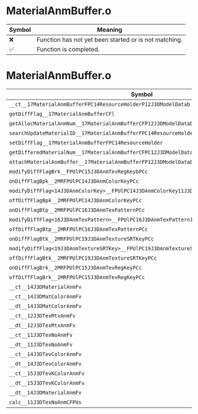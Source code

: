 # MaterialAnmBuffer.o
| Symbol | Meaning 
| ------------- | ------------- 
| :x: | Function has not yet been started or is not matching. 
| :white_check_mark: | Function is completed. 


# MaterialAnmBuffer.o
| Symbol | Decompiled? |
| ------------- | ------------- |
| `__ct__17MaterialAnmBufferFPC14ResourceHolderP12J3DModelDatab` | :x: |
| `getDiffFlag__17MaterialAnmBufferCFl` | :x: |
| `getAllocMaterialAnmNum__17MaterialAnmBufferCFP12J3DModelDatab` | :x: |
| `searchUpdateMaterialID__17MaterialAnmBufferFPC14ResourceHolderP12J3DModelData` | :x: |
| `setDiffFlag__17MaterialAnmBufferFPC14ResourceHolder` | :x: |
| `getDifferedMaterialNum__17MaterialAnmBufferCFPC12J3DModelData` | :x: |
| `attachMaterialAnmBuffer__17MaterialAnmBufferFP12J3DModelDatab` | :x: |
| `modifyDiffFlagBrk__FPUlPC15J3DAnmTevRegKeybPCc` | :x: |
| `onDiffFlagBpk__2MRFPUlPC14J3DAnmColorKeyPCc` | :x: |
| `modifyDiffFlag<14J3DAnmColorKey>__FPUlPC14J3DAnmColorKey11J3DDiffFlagbPCcPCc_v` | :x: |
| `offDiffFlagBpk__2MRFPUlPC14J3DAnmColorKeyPCc` | :x: |
| `onDiffFlagBtp__2MRFPUlPC16J3DAnmTexPatternPCc` | :x: |
| `modifyDiffFlag<16J3DAnmTexPattern>__FPUlPC16J3DAnmTexPattern11J3DDiffFlagbPCcPCc_v` | :x: |
| `offDiffFlagBtp__2MRFPUlPC16J3DAnmTexPatternPCc` | :x: |
| `onDiffFlagBtk__2MRFPUlPC19J3DAnmTextureSRTKeyPCc` | :x: |
| `modifyDiffFlag<19J3DAnmTextureSRTKey>__FPUlPC19J3DAnmTextureSRTKey11J3DDiffFlagbPCcPCc_v` | :x: |
| `offDiffFlagBtk__2MRFPUlPC19J3DAnmTextureSRTKeyPCc` | :x: |
| `onDiffFlagBrk__2MRFPUlPC15J3DAnmTevRegKeyPCc` | :x: |
| `offDiffFlagBrk__2MRFPUlPC15J3DAnmTevRegKeyPCc` | :x: |
| `__ct__14J3DMaterialAnmFv` | :x: |
| `__ct__14J3DMatColorAnmFv` | :x: |
| `__dt__14J3DMatColorAnmFv` | :x: |
| `__ct__12J3DTexMtxAnmFv` | :x: |
| `__dt__12J3DTexMtxAnmFv` | :x: |
| `__ct__11J3DTexNoAnmFv` | :x: |
| `__dt__11J3DTexNoAnmFv` | :x: |
| `__ct__14J3DTevColorAnmFv` | :x: |
| `__dt__14J3DTevColorAnmFv` | :x: |
| `__ct__15J3DTevKColorAnmFv` | :x: |
| `__dt__15J3DTevKColorAnmFv` | :x: |
| `__dt__14J3DMaterialAnmFv` | :x: |
| `calc__11J3DTexNoAnmCFPUs` | :x: |
